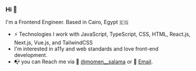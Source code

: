 ### Hi 👋

I'm a Frontend Engineer. Based in Cairo, Egypt 🇪🇬

- ⚡️ Technologies I work with JavaScript, TypeScript, CSS, HTML, React.js, Next.js, Vue.js, and TailwindCSS
- I'm interested in a11y and web standards and love front-end development.
- 📭 you can Reach me via 🐤 [@momen__salama](https://twitter.com/momen__salama) or 📩 [Email](mailto:me@momensalamawork@gmail.com).
